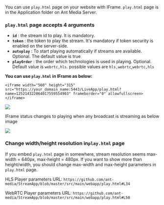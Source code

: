 You can use `play.html` page on your website with IFrame. `play.html` page is in the Application folder on Ant Media Server. 

### `play.html` page accepts 4 arguments

* **`id`** : the stream id to play. It is mandatory.
* **`token`** : the token to play the stream. It's mandatory if token security is enabled on the server-side.
* **`autoplay`** : To start playing automatically if streams are available. Optional. The default value is true
* **`playOrder`** : the order which technologies is used in playing. Optional. Default value is `webrtc,hls`. possible values are `hls,webrtc`,`webrtc,hls`

**You can use `play.html` in IFrame as below:**

`<iframe width="560" height="315" src="https://your_domain_name:5443/LiveApp/play.html?name=125214322064017559554903" frameborder="0" allowfullscreen></iframe>`

![](https://antmedia.io/wp-content/uploads/2019/12/Screenshot-from-2019-12-23-19-50-09.png)

IFrame status changes to playing when any broadcast is streaming as below image

![](https://antmedia.io/wp-content/uploads/2019/12/Screenshot-from-2019-12-23-19-52-47.png) 

### Change width/height resolution in`play.html` page

If you embed `play.html` page in somewhere, stream resolution seems max-width = 640px, max-height = 480px. If you want to show more than height/width, you should change max-width and max-height parameters in `play.html` page.

HLS Player parameters URL: `https://github.com/ant-media/StreamApp/blob/master/src/main/webapp/play.html#L34`

WebRTC Player parameters URL: `https://github.com/ant-media/StreamApp/blob/master/src/main/webapp/play.html#L50`